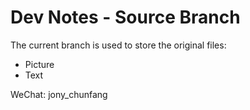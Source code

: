 # Dev Notes - Source Branch

The current branch is used to store the original files:

- Picture
- Text

WeChat: jony_chunfang
